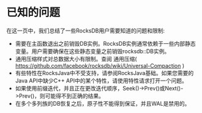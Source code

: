 # 已知的问题

在这一页中，我们总结了一些RocksDB用户需要知道的问题和限制:

* 需要在主函数退出之前销毁DB实例。RocksDB实例通常依赖于一些内部静态变量。用户需要确保在这些静态变量之前销毁rocksdb::DB实例。
* 通用压缩样式对总数据大小有限制。查阅 通用压缩( https://github.com/facebook/rocksdb/wiki/Universal-Compaction )
* 有些特性在RocksJava中不受支持，请参阅RocksJava基础。如果您需要的Java API中缺少C++ API中的某个特性，请使用特性请求打开一个问题。
* 如果使用前缀迭代，并且正在更改迭代顺序，Seek()->Prev()或Next()->Prev()，则可能得不到正确的结果。
* 在多个多列族的DB恢复之后，原子性不能得到保证，并且WAL是禁用的。
